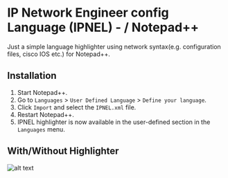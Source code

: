 # IP Network Engineer config Language (IPNEL) - / Notepad++


Just a simple language highlighter using network syntax(e.g. configuration files, cisco IOS etc.) for Notepad++.


Installation
------------

1. Start Notepad++.
2. Go to `Languages` > `User Defined Language` > `Define your language`.
3. Click `Import` and select the `IPNEL.xml` file.
4. Restart Notepad++.
5. IPNEL highlighter is now available in the user-defined section in the `Languages` menu.
 


 
With/Without Highlighter
--------------------

![alt text](https://github.com/caerosin/IPNE_Language/blob/main/difference_ip_languagen%2B%2B.png)



